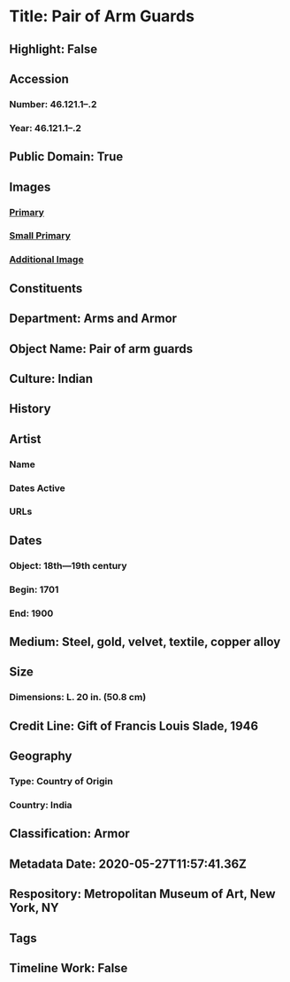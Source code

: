 # Title: Pair of Arm Guards
## Highlight: False
## Accession
### Number: 46.121.1–.2
### Year: 46.121.1–.2
## Public Domain: True
## Images
### [Primary](https://images.metmuseum.org/CRDImages/aa/original/LC-46_121_1_2-007.jpg)
### [Small Primary](https://images.metmuseum.org/CRDImages/aa/web-large/LC-46_121_1_2-007.jpg)
### [Additional Image](https://images.metmuseum.org/CRDImages/aa/original/LC-46_121_1_2-009.jpg)
## Constituents
## Department: Arms and Armor
## Object Name: Pair of arm guards
## Culture: Indian
## History
## Artist
### Name
### Dates Active
### URLs
## Dates
### Object: 18th—19th century
### Begin: 1701
### End: 1900
## Medium: Steel, gold, velvet, textile, copper alloy
## Size
### Dimensions: L. 20 in. (50.8 cm)
## Credit Line: Gift of Francis Louis Slade, 1946
## Geography
### Type: Country of Origin
### Country: India
## Classification: Armor
## Metadata Date: 2020-05-27T11:57:41.36Z
## Respository: Metropolitan Museum of Art, New York, NY
## Tags
## Timeline Work: False